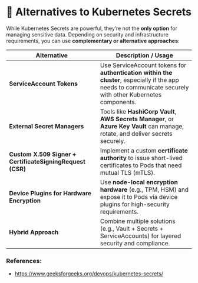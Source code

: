 # 🧩 **Alternatives to Kubernetes Secrets**

While Kubernetes Secrets are powerful, they’re not the **only option** for managing sensitive data.
Depending on security and infrastructure requirements, you can use **complementary or alternative approaches**:

| **Alternative**                                           | **Description / Usage**                                                                                                                                    |
| --------------------------------------------------------- | ---------------------------------------------------------------------------------------------------------------------------------------------------------- |
| **ServiceAccount Tokens**                                 | Use ServiceAccount tokens for **authentication within the cluster**, especially if the app needs to communicate securely with other Kubernetes components. |
| **External Secret Managers**                              | Tools like **HashiCorp Vault**, **AWS Secrets Manager**, or **Azure Key Vault** can manage, rotate, and deliver secrets securely.                          |
| **Custom X.509 Signer + CertificateSigningRequest (CSR)** | Implement a custom **certificate authority** to issue short-lived certificates to Pods that need mutual TLS (mTLS).                                        |
| **Device Plugins for Hardware Encryption**                | Use **node-local encryption hardware** (e.g., TPM, HSM) and expose it to Pods via device plugins for high-security requirements.                           |
| **Hybrid Approach**                                       | Combine multiple solutions (e.g., Vault + Secrets + ServiceAccounts) for layered security and compliance.                                                  |

### References:
- https://www.geeksforgeeks.org/devops/kubernetes-secrets/